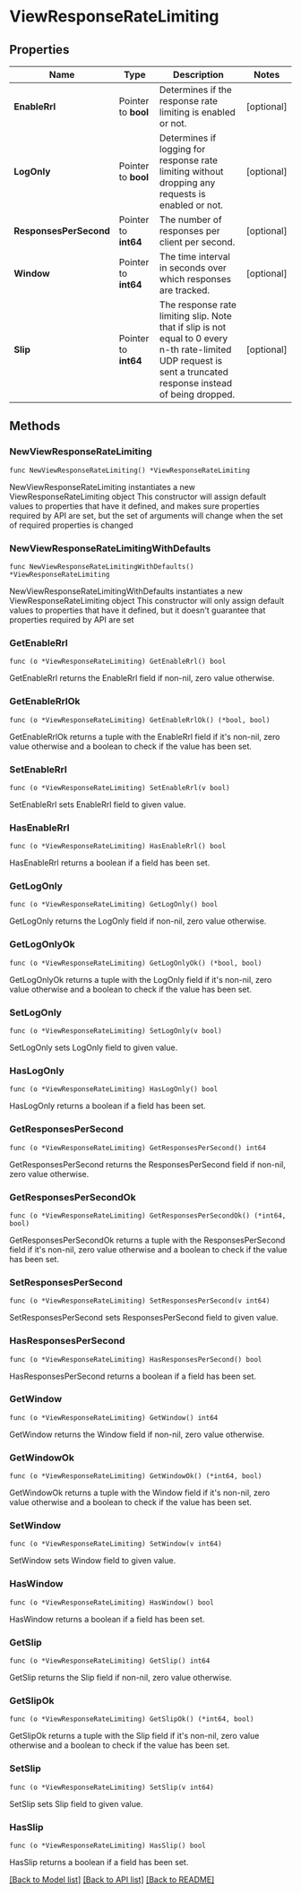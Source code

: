 # ViewResponseRateLimiting

## Properties

Name | Type | Description | Notes
------------ | ------------- | ------------- | -------------
**EnableRrl** | Pointer to **bool** | Determines if the response rate limiting is enabled or not. | [optional] 
**LogOnly** | Pointer to **bool** | Determines if logging for response rate limiting without dropping any requests is enabled or not. | [optional] 
**ResponsesPerSecond** | Pointer to **int64** | The number of responses per client per second. | [optional] 
**Window** | Pointer to **int64** | The time interval in seconds over which responses are tracked. | [optional] 
**Slip** | Pointer to **int64** | The response rate limiting slip. Note that if slip is not equal to 0 every n-th rate-limited UDP request is sent a truncated response instead of being dropped. | [optional] 

## Methods

### NewViewResponseRateLimiting

`func NewViewResponseRateLimiting() *ViewResponseRateLimiting`

NewViewResponseRateLimiting instantiates a new ViewResponseRateLimiting object
This constructor will assign default values to properties that have it defined,
and makes sure properties required by API are set, but the set of arguments
will change when the set of required properties is changed

### NewViewResponseRateLimitingWithDefaults

`func NewViewResponseRateLimitingWithDefaults() *ViewResponseRateLimiting`

NewViewResponseRateLimitingWithDefaults instantiates a new ViewResponseRateLimiting object
This constructor will only assign default values to properties that have it defined,
but it doesn't guarantee that properties required by API are set

### GetEnableRrl

`func (o *ViewResponseRateLimiting) GetEnableRrl() bool`

GetEnableRrl returns the EnableRrl field if non-nil, zero value otherwise.

### GetEnableRrlOk

`func (o *ViewResponseRateLimiting) GetEnableRrlOk() (*bool, bool)`

GetEnableRrlOk returns a tuple with the EnableRrl field if it's non-nil, zero value otherwise
and a boolean to check if the value has been set.

### SetEnableRrl

`func (o *ViewResponseRateLimiting) SetEnableRrl(v bool)`

SetEnableRrl sets EnableRrl field to given value.

### HasEnableRrl

`func (o *ViewResponseRateLimiting) HasEnableRrl() bool`

HasEnableRrl returns a boolean if a field has been set.

### GetLogOnly

`func (o *ViewResponseRateLimiting) GetLogOnly() bool`

GetLogOnly returns the LogOnly field if non-nil, zero value otherwise.

### GetLogOnlyOk

`func (o *ViewResponseRateLimiting) GetLogOnlyOk() (*bool, bool)`

GetLogOnlyOk returns a tuple with the LogOnly field if it's non-nil, zero value otherwise
and a boolean to check if the value has been set.

### SetLogOnly

`func (o *ViewResponseRateLimiting) SetLogOnly(v bool)`

SetLogOnly sets LogOnly field to given value.

### HasLogOnly

`func (o *ViewResponseRateLimiting) HasLogOnly() bool`

HasLogOnly returns a boolean if a field has been set.

### GetResponsesPerSecond

`func (o *ViewResponseRateLimiting) GetResponsesPerSecond() int64`

GetResponsesPerSecond returns the ResponsesPerSecond field if non-nil, zero value otherwise.

### GetResponsesPerSecondOk

`func (o *ViewResponseRateLimiting) GetResponsesPerSecondOk() (*int64, bool)`

GetResponsesPerSecondOk returns a tuple with the ResponsesPerSecond field if it's non-nil, zero value otherwise
and a boolean to check if the value has been set.

### SetResponsesPerSecond

`func (o *ViewResponseRateLimiting) SetResponsesPerSecond(v int64)`

SetResponsesPerSecond sets ResponsesPerSecond field to given value.

### HasResponsesPerSecond

`func (o *ViewResponseRateLimiting) HasResponsesPerSecond() bool`

HasResponsesPerSecond returns a boolean if a field has been set.

### GetWindow

`func (o *ViewResponseRateLimiting) GetWindow() int64`

GetWindow returns the Window field if non-nil, zero value otherwise.

### GetWindowOk

`func (o *ViewResponseRateLimiting) GetWindowOk() (*int64, bool)`

GetWindowOk returns a tuple with the Window field if it's non-nil, zero value otherwise
and a boolean to check if the value has been set.

### SetWindow

`func (o *ViewResponseRateLimiting) SetWindow(v int64)`

SetWindow sets Window field to given value.

### HasWindow

`func (o *ViewResponseRateLimiting) HasWindow() bool`

HasWindow returns a boolean if a field has been set.

### GetSlip

`func (o *ViewResponseRateLimiting) GetSlip() int64`

GetSlip returns the Slip field if non-nil, zero value otherwise.

### GetSlipOk

`func (o *ViewResponseRateLimiting) GetSlipOk() (*int64, bool)`

GetSlipOk returns a tuple with the Slip field if it's non-nil, zero value otherwise
and a boolean to check if the value has been set.

### SetSlip

`func (o *ViewResponseRateLimiting) SetSlip(v int64)`

SetSlip sets Slip field to given value.

### HasSlip

`func (o *ViewResponseRateLimiting) HasSlip() bool`

HasSlip returns a boolean if a field has been set.


[[Back to Model list]](../README.md#documentation-for-models) [[Back to API list]](../README.md#documentation-for-api-endpoints) [[Back to README]](../README.md)


